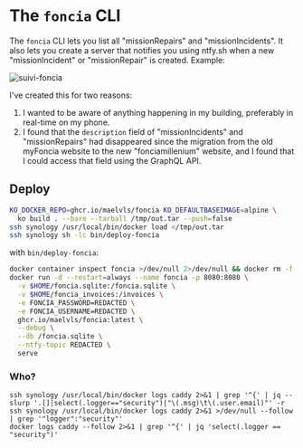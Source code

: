 # The `foncia` CLI

The `foncia` CLI lets you list all "missionRepairs" and "missionIncidents". It
also lets you create a server that notifies you using ntfy.sh when a new
"missionIncident" or "missionRepair" is created. Example:

![suivi-foncia](https://github.com/user-attachments/assets/a7cfef68-5432-4756-9244-9c866e43a298)


I've created this for two reasons:

1. I wanted to be aware of anything happening in my building, preferably in
   real-time on my phone.
2. I found that the `description` field of "missionIncidents" and
   "missionRepairs" had disappeared since the migration from the old myFoncia
   website to the new "fonciamillenium" website, and I found that I could access
   that field using the GraphQL API.

## Deploy

```bash
KO_DOCKER_REPO=ghcr.io/maelvls/foncia KO_DEFAULTBASEIMAGE=alpine \
  ko build . --bare --tarball /tmp/out.tar --push=false
ssh synology /usr/local/bin/docker load </tmp/out.tar
ssh synology sh -lc bin/deploy-foncia
```

with `bin/deploy-foncia`:

```bash
docker container inspect foncia >/dev/null 2>/dev/null && docker rm -f foncia || true
docker run -d --restart=always --name foncia -p 8080:8080 \
  -v $HOME/foncia.sqlite:/foncia.sqlite \
  -v $HOME/foncia_invoices:/invoices \
  -e FONCIA_PASSWORD=REDACTED \
  -e FONCIA_USERNAME=REDACTED \
  ghcr.io/maelvls/foncia:latest \
  --debug \
  --db /foncia.sqlite \
  --ntfy-topic REDACTED \
  serve
```

### Who?

```
ssh synology /usr/local/bin/docker logs caddy 2>&1 | grep '^{' | jq --slurp '.[]|select(.logger=="security")|"\(.msg)\t\(.user.email)"' -r
ssh synology /usr/local/bin/docker logs caddy 2>&1 >/dev/null --follow | grep '"logger":"security"'
docker logs caddy --follow 2>&1 | grep '^{' | jq 'select(.logger == "security")'
```

